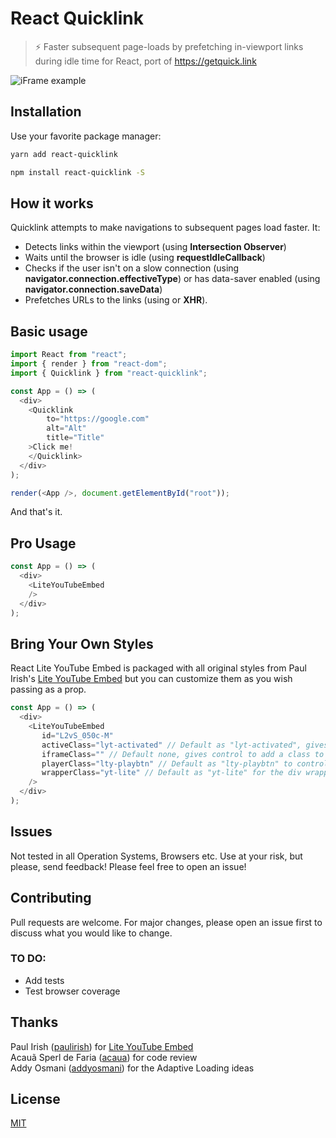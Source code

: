 # React Quicklink

> ⚡️ Faster subsequent page-loads by prefetching in-viewport links during idle time for React, port of https://getquick.link

![iFrame example](https://react-lite-youtube-embed.s3-sa-east-1.amazonaws.com/lite.gif)

## Installation

Use your favorite package manager:

```bash
yarn add react-quicklink
```

```bash
npm install react-quicklink -S
```
## How it works

Quicklink attempts to make navigations to subsequent pages load faster. It:

- Detects links within the viewport (using __Intersection Observer__)
- Waits until the browser is idle (using __requestIdleCallback__)
- Checks if the user isn't on a slow connection (using __navigator.connection.effectiveType__) or has data-saver enabled (using __navigator.connection.saveData__)
- Prefetches URLs to the links (using __<link rel=prefetch>__ or __XHR__).

## Basic usage

```javascript
import React from "react";
import { render } from "react-dom";
import { Quicklink } from "react-quicklink";

const App = () => (
  <div>
    <Quicklink 
        to="https://google.com"
        alt="Alt"
        title="Title"
    >Click me!
    </Quicklink>
  </div>
);

render(<App />, document.getElementById("root"));
```
And that's it.

## Pro Usage

```javascript
const App = () => (
  <div>
    <LiteYouTubeEmbed
    />
  </div>
);
```

## Bring Your Own Styles

React Lite YouTube Embed is packaged with all original styles from Paul Irish's [Lite YouTube Embed](https://github.com/paulirish/lite-youtube-embed) but you can customize them as you wish passing as a prop.

```javascript
const App = () => (
  <div>
    <LiteYouTubeEmbed
       id="L2vS_050c-M"
       activeClass="lyt-activated" // Default as "lyt-activated", gives control to wrapper once clicked
       iframeClass="" // Default none, gives control to add a class to iframe element itself
       playerClass="lty-playbtn" // Default as "lty-playbtn" to control player button styles
       wrapperClass="yt-lite" // Default as "yt-lite" for the div wrapping the area, it is the most important class and needs extra attention, please refer to LiteYouTubeEmbed.css for a reference.
    />
  </div>
);
```
## Issues
Not tested in all Operation Systems, Browsers etc. Use at your risk, but please, send feedback! Please feel free to open an issue!

## Contributing
Pull requests are welcome. For major changes, please open an issue first to discuss what you would like to change.

### TO DO:
- Add tests
- Test browser coverage

## Thanks

Paul Irish ([paulirish](https://github.com/paulirish)) for [Lite YouTube Embed](https://github.com/paulirish/lite-youtube-embed)  
Acauã Sperl de Faria ([acaua](https://github.com/acaua)) for code review  
Addy Osmani ([addyosmani](https://github.com/addyosmani)) for the Adaptive Loading ideas

## License
[MIT](https://choosealicense.com/licenses/mit/)

